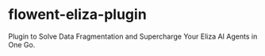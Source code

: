 # flowent-eliza-plugin
Plugin to Solve Data Fragmentation and Supercharge Your Eliza AI Agents in One Go.

